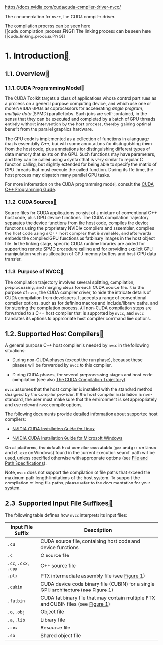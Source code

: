 https://docs.nvidia.com/cuda/cuda-compiler-driver-nvcc/


The documentation for `nvcc`, the CUDA compiler driver.

The compilation process can be seen here [[cuda_compilation_process.PNG]]
The linking process can be seen here [[cuda_linking_process.PNG]]
# 1. Introduction[](https://docs.nvidia.com/cuda/cuda-compiler-driver-nvcc/#introduction "Permalink to this headline")

## 1.1. Overview[](https://docs.nvidia.com/cuda/cuda-compiler-driver-nvcc/#overview "Permalink to this headline")

### 1.1.1. CUDA Programming Model[](https://docs.nvidia.com/cuda/cuda-compiler-driver-nvcc/#cuda-programming-model "Permalink to this headline")

The CUDA Toolkit targets a class of applications whose control part runs as a process on a general purpose computing device, and which use one or more NVIDIA GPUs as coprocessors for accelerating _single program, multiple data_ (SPMD) parallel jobs. Such jobs are self-contained, in the sense that they can be executed and completed by a batch of GPU threads entirely without intervention by the host process, thereby gaining optimal benefit from the parallel graphics hardware.

The GPU code is implemented as a collection of functions in a language that is essentially C++, but with some annotations for distinguishing them from the host code, plus annotations for distinguishing different types of data memory that exists on the GPU. Such functions may have parameters, and they can be called using a syntax that is very similar to regular C function calling, but slightly extended for being able to specify the matrix of GPU threads that must execute the called function. During its life time, the host process may dispatch many parallel GPU tasks.

For more information on the CUDA programming model, consult the [CUDA C++ Programming Guide](https://docs.nvidia.com/cuda/cuda-c-programming-guide/index.html).

### 1.1.2. CUDA Sources[](https://docs.nvidia.com/cuda/cuda-compiler-driver-nvcc/#cuda-sources "Permalink to this headline")

Source files for CUDA applications consist of a mixture of conventional C++ host code, plus GPU device functions. The CUDA compilation trajectory separates the device functions from the host code, compiles the device functions using the proprietary NVIDIA compilers and assembler, compiles the host code using a C++ host compiler that is available, and afterwards embeds the compiled GPU functions as fatbinary images in the host object file. In the linking stage, specific CUDA runtime libraries are added for supporting remote SPMD procedure calling and for providing explicit GPU manipulation such as allocation of GPU memory buffers and host-GPU data transfer.

### 1.1.3. Purpose of NVCC[](https://docs.nvidia.com/cuda/cuda-compiler-driver-nvcc/#purpose-of-nvcc "Permalink to this headline")

The compilation trajectory involves several splitting, compilation, preprocessing, and merging steps for each CUDA source file. It is the purpose of `nvcc`, the CUDA compiler driver, to hide the intricate details of CUDA compilation from developers. It accepts a range of conventional compiler options, such as for defining macros and include/library paths, and for steering the compilation process. All non-CUDA compilation steps are forwarded to a C++ host compiler that is supported by `nvcc`, and `nvcc` translates its options to appropriate host compiler command line options.

## 1.2. Supported Host Compilers[](https://docs.nvidia.com/cuda/cuda-compiler-driver-nvcc/#supported-host-compilers "Permalink to this headline")

A general purpose C++ host compiler is needed by `nvcc` in the following situations:

- During non-CUDA phases (except the run phase), because these phases will be forwarded by `nvcc` to this compiler.
    
- During CUDA phases, for several preprocessing stages and host code compilation (see also [The CUDA Compilation Trajectory](https://docs.nvidia.com/cuda/cuda-compiler-driver-nvcc/index.html#cuda-compilation-trajectory)).
    

`nvcc` assumes that the host compiler is installed with the standard method designed by the compiler provider. If the host compiler installation is non-standard, the user must make sure that the environment is set appropriately and use relevant `nvcc` compile options.

The following documents provide detailed information about supported host compilers:

- [NVIDIA CUDA Installation Guide for Linux](https://docs.nvidia.com/cuda/cuda-installation-guide-linux/index.html)
    
- [NVIDIA CUDA Installation Guide for Microsoft Windows](https://docs.nvidia.com/cuda/cuda-installation-guide-microsoft-windows/index.html)
    

On all platforms, the default host compiler executable (`gcc` and `g++` on Linux and `cl.exe` on Windows) found in the current execution search path will be used, unless specified otherwise with appropriate options (see [File and Path Specifications](https://docs.nvidia.com/cuda/cuda-compiler-driver-nvcc/index.html#file-and-path-specifications)).

Note, `nvcc` does not support the compilation of file paths that exceed the maximum path length limitations of the host system. To support the compilation of long file paths, please refer to the documentation for your system.


## 2.3. Supported Input File Suffixes[](https://docs.nvidia.com/cuda/cuda-compiler-driver-nvcc/#supported-input-file-suffixes "Permalink to this headline")

The following table defines how `nvcc` interprets its input files:

 
| Input File Suffix     | Description                                                                                                                                                                                                                |
| --------------------- | -------------------------------------------------------------------------------------------------------------------------------------------------------------------------------------------------------------------------- |
| `.cu`                 | CUDA source file, containing host code and device functions                                                                                                                                                                |
| `.c`                  | C source file                                                                                                                                                                                                              |
| `.cc`, `.cxx`, `.cpp` | C++ source file                                                                                                                                                                                                            |
| `.ptx`                | PTX intermediate assembly file (see [Figure 1](https://docs.nvidia.com/cuda/cuda-compiler-driver-nvcc/index.html#cuda-compilation-trajectory__cuda-compilation-from-cu-to-executable))                                     |
| `.cubin`              | CUDA device code binary file (CUBIN) for a single GPU architecture (see [Figure 1](https://docs.nvidia.com/cuda/cuda-compiler-driver-nvcc/index.html#cuda-compilation-trajectory__cuda-compilation-from-cu-to-executable)) |
| `.fatbin`             | CUDA fat binary file that may contain multiple PTX and CUBIN files (see [Figure 1](https://docs.nvidia.com/cuda/cuda-compiler-driver-nvcc/index.html#cuda-compilation-trajectory__cuda-compilation-from-cu-to-executable)) |
| `.o`, `.obj`          | Object file                                                                                                                                                                                                                |
| `.a`, `.lib`          | Library file                                                                                                                                                                                                               |
| `.res`                | Resource file                                                                                                                                                                                                              |
| `.so`                 | Shared object file                                                                                                                                                                                                         |